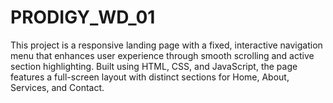 # PRODIGY_WD_01
This project is a responsive landing page with a fixed, interactive navigation menu that enhances user experience through smooth scrolling and active section highlighting. Built using HTML, CSS, and JavaScript, the page features a full-screen layout with distinct sections for Home, About, Services, and Contact.
